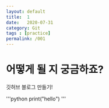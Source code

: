 ```yaml
---
layout: default
title:  1
date:   2020-07-31
category: Git
tags : [practice]
permalink: /001
---
```


# 어떻게 될 지 궁금하죠? 

깃허브 블로그 만들기!

'''python
print("hello")
'''